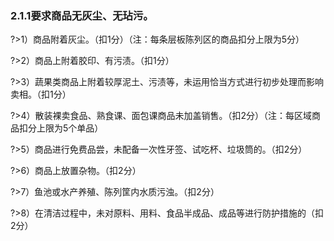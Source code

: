 ### 2.1.1要求商品无灰尘、无玷污。

?>1）商品附着灰尘。（扣1分）（注：每条层板陈列区的商品扣分上限为5分）

?>2）商品上附着胶印、有污渍。（扣1分）

?>3）蔬果类商品上附着较厚泥土、污渍等，未运用恰当方式进行初步处理而影响卖相。（扣1分） 

?>4）散装裸卖食品、熟食课、面包课商品未加盖销售。（扣2分）（注：每区域商品扣分上限为5个单品）

?>5）商品进行免费品尝，未配备一次性牙签、试吃杯、垃圾筒的。（扣2分）

?>6）商品上放置杂物。（扣2分）

?>7）鱼池或水产养殖、陈列筐内水质污浊。（扣2分）

?>8）在清洁过程中，未对原料、用料、食品半成品、成品等进行防护措施的（扣2分）
